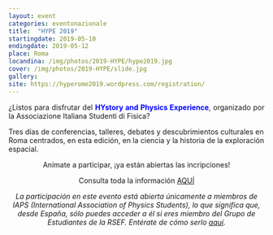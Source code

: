 ```yaml
---
layout: event
categories: eventonazionale
title:  "HYPE 2019"
startingdate: 2019-05-10
endingdate: 2019-05-12
place: Roma
locandina: /img/photos/2019-HYPE/hype2019.jpg
cover: /img/photos/2019-HYPE/slide.jpg
gallery:
site: https://hyperome2019.wordpress.com/registration/
---
```

<p style="text-align: justify;">
¿Listos para disfrutar del <span style="color:blue;font-weight:bold">HYstory and Physics Experience</span>, organizado por la Associazione Italiana Studenti di Fisica?

Tres días de conferencias, talleres, debates y descubrimientos culturales en Roma centrados, en esta edición, en la ciencia y la historia de la exploración espacial.
</p>

<p><center>Anímate a participar, ¡ya están abiertas las incripciones!</center></p>

<p><center>Consulta toda la información <a href="https://hyperome2019.wordpress.com/registration/">AQUÍ</a></center>

<p><center><i>La participación en este evento está abierta únicamente a miembros de IAPS (International Association of Physics Students), lo que significa que, desde España, sólo puedes acceder a él si eres miembro del Grupo de Estudiantes de la RSEF. Entérate de cómo serlo <a href="/inscripcion/">aquí</a>.</i></center></p>
